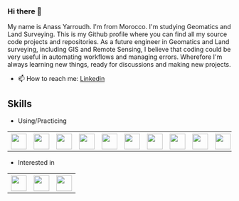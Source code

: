 ### Hi there 👋

My name is Anass Yarroudh. I'm from Morocco. I'm studying Geomatics and Land Surveying. This is my Github profile where you can find all my source code projects and repositories. As a future engineer in Geomatics and Land surveying, including GIS and Remote Sensing, I believe that coding could be very useful in automating workflows and managing errors. Wherefore I'm always learning new things, ready for discussions and making new projects.  
- 📫 How to reach me: [Linkedin](https://www.linkedin.com/in/anass-yarroudh/)  
## Skills

* Using/Practicing

<table>
  <tr>
    <th><div><img src="https://upload.wikimedia.org/wikipedia/commons/thumb/c/c3/Python-logo-notext.svg/768px-Python-logo-notext.svg.png" height="35"/></div></th>
    <th><div><img src="https://sql.sh/wp-content/uploads/2012/12/logo-postgresql-elephant.png" height="35"/></div></th>
    <th><div><img src="https://encrypted-tbn0.gstatic.com/images?q=tbn:ANd9GcSGW7laHsmriCfUFUZeMiP8Y_B5MLUU2Epa8kvbAwfcn9yfDMF9HXYv-zWBroS3tRsmVOs&usqp=CAU" height="35"/></div></th>
    <th><div><img src="http://pngimg.com/uploads/mysql/mysql_PNG23.png" height="35"/></div></th>
    <th><div><img src="https://www.mduvoisin.ch/images/tech/php_logo.png" height="35"/></div></th>
    <th><div><img src="https://upload.wikimedia.org/wikipedia/commons/thumb/6/61/HTML5_logo_and_wordmark.svg/512px-HTML5_logo_and_wordmark.svg.png" height="35"/></div></th>
    <th><div><img src="https://upload.wikimedia.org/wikipedia/commons/thumb/d/d5/CSS3_logo_and_wordmark.svg/1200px-CSS3_logo_and_wordmark.svg.png" height="35"/></div></th>
    <th><div><img src="https://upload.wikimedia.org/wikipedia/commons/thumb/b/b2/Bootstrap_logo.svg/512px-Bootstrap_logo.svg.png" height="35"/></div></th>
    <th><div><img src="https://upload.wikimedia.org/wikipedia/commons/thumb/9/99/Unofficial_JavaScript_logo_2.svg/1024px-Unofficial_JavaScript_logo_2.svg.png" height="35"/></div></th>
    <th><div><img src="https://miro.medium.com/max/480/1*YTnIluRNB5WWn-HhPIkoWQ.png" height="35"/></div></th>
    <th><div><img src="https://upload.wikimedia.org/wikipedia/commons/thumb/c/c4/Mapbox_logo_2017.svg/1280px-Mapbox_logo_2017.svg.png" height="35"/></div></th>
</table>  

* Interested in

<table>
  <tr>
    <th><div><img src="https://brandslogos.com/wp-content/uploads/images/large/java-logo-1.png" height="35"/></div></th>
    <th><div><img src="https://upload.wikimedia.org/wikipedia/commons/c/c1/Rlogo.png" height="35"/></div></th>
    <th><div><img src="https://upload.wikimedia.org/wikipedia/commons/thumb/1/18/ISO_C%2B%2B_Logo.svg/1822px-ISO_C%2B%2B_Logo.svg.png" height="35"/></div></th>
  </tr>
</table>
